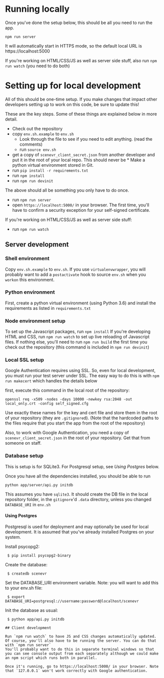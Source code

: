 # Running locally

Once you've done the setup below, this should be all you need to run the app.

`npm run server`

It will automatically start in HTTPS mode, so the default local URL is https://localhost:5000

If you're working on HTML/CSS/JS as well as server side stuff, also run `npm run watch` (you need to do both)

# Setting up for local development

All of this should be one-time setup. If you make changes that impact other developers setting up to work on this code, be sure to update this!

These are the key steps. Some of these things are explained below in more detail.

* Check out the repository
* copy `env.sh.example` to `env.sh`
  * Look through the file to see if you need to edit anything. (read the comments)
  * run `source env.sh`
* get a copy of `scenevr_client_secret.json` from another developer and put it in the root of your local repo. This should never be * Make a python virtual environment
stored in Git.
* run `pip install -r requirements.txt`
* run `npm install`
* run `npm run devinit`

The above should all be something you only have to do once.

* run `npm run server`
* open `https://localhost:5000/` in your browser. The first time, you'll have to confirm a security exception for your self-signed certificate.

If you're working on HTML/CSS/JS as well as server side stuff:
* run `npm run watch`

## Server development
### Shell environment

Copy `env.sh.example` to `env.sh`. If you use `virtualenvwrapper`, you will probably want to add a `postactivate` hook to source `env.sh` when you `workon` this environment.

### Python environment

First, create a python virtual environment (using Python 3.6) and install the requirements as listed in `requirements.txt`

### Node environment setup

To set up the Javascript packages, run `npm install`
If you're developing HTML and CSS, run `npm run watch` to set up live reloading of Javascript files.
If nothing else, you'll need to run `npm run build` the first time you check out the repository (this command is included in `npm run devinit`)

### Local SSL setup
Google Authentication requires using SSL. So, even for local development, you must run your test server under SSL.
The easy way to do this is with `npm run makecert` which handles the details below

first, execute this command in the local root of the repository:

`openssl req -x509 -nodes -days 10000 -newkey rsa:2048 -out local_only.crt -config self_signed.cfg`

Use exactly these names for the key and cert file and store them in the root of your repository (they are `.gitignore`d).
(Note that the hardcoded paths to the files require that you start the app from the root of the repository)

Also, to work with Google Authentication, you need a copy of `scenevr_client_secret.json` in the root of your repository.
Get that from someone on staff.

### Database setup

This is setup is for SQLite3. For Postgresql setup, see *Using Postgres* below. 

Once you have all the dependencies installed, you should be able to run

    python app/server/api.py initdb

This assumes you have `sqlite3`. It should create the DB file in the local repository folder, in the `gitignore`'d `.data` directory, unless you changed `DATABASE_URI` in `env.sh`

#### Using Postgres

Postgresql is used for deployment and may optionally be used for local development. It is assumed that you've already installed Postgres on your system.

Install psycopg2:

```
 $ pip install psycopg2-binary
```

Create the database:

```
 $ createdb scenevr
```

Set the DATABASE_URI environment variable. Note: you will want to add this to your env.sh file:

```
 $ export DATABASE_URI=postgresql://username:password@localhost/scenevr
```

Init the database as usual:

```
 $ python app/api.py initdb

## Client development

Run `npm run watch` to have JS and CSS changes automatically updated.
Of course, you'll also have to be running the server. You can do that with `npm run server`  
You'll probably want to do this in separate terminal windows so that you can see console output from each separately although we could make an npm script which runs both in parallel.

Once it's running, go to https://localhost:5000/ in your browser. Note that `127.0.0.1` won't work correctly with Google authentication.
